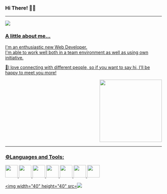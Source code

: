 

  ### Hi There! 🙋‍♀️
  ---
  <div>
<a href="https://www.linkedin.com/in/tatiani-tsiouka-822752273/" target="_blank"> 
<img src="https://img.shields.io/badge/LinkedIn-0077B5?style=for-the-badge&logo=linkedin&logoColor=white">
  
  ### A little about me...
  I'm an enthusiastic new Web Developer.                                              
  I'm able to work well both in a team environment as well as using own initiative. 
  
  🙂I love connecting with different people, so if you want to say hi, I'll be happy to meet you more!
  <div align="right">
  <img src="https://img.freepik.com/free-vector/programmer-working-web-development-code-engineer-programming-python-php-java-script-computer_90220-249.jpg?w=360" width="200" height="200"> 
  </div>
  
  ---
  
  ### ⚙️Languages and Tools:
  
  
  <img width="40" height="40" src="https://cdn.jsdelivr.net/gh/devicons/devicon/icons/wordpress/wordpress-plain-wordmark.svg" />
          
  <img width="40" height="40" src="https://cdn.jsdelivr.net/gh/devicons/devicon/icons/html5/html5-original.svg" />
  
  <img width="40" height="40" src="https://cdn.jsdelivr.net/gh/devicons/devicon/icons/css3/css3-original.svg" />
  
  <img width="40" height="40" src="https://cdn.jsdelivr.net/gh/devicons/devicon/icons/javascript/javascript-plain.svg" />
  
  <img width="40" height="40" src="https://cdn.jsdelivr.net/gh/devicons/devicon/icons/php/php-plain.svg" />
  
  <img width="40" height="40" src="https://cdn.jsdelivr.net/gh/devicons/devicon/icons/mysql/mysql-plain-wordmark.svg" />
  
  <img width="40" height="40" src="https://cdn.jsdelivr.net/gh/devicons/devicon/icons/bootstrap/bootstrap-plain-wordmark.svg" />

  <img width="40" height="40" src=<img src="https://cdn.jsdelivr.net/gh/devicons/devicon/icons/visualstudio/visualstudio-plain.svg" /> 

